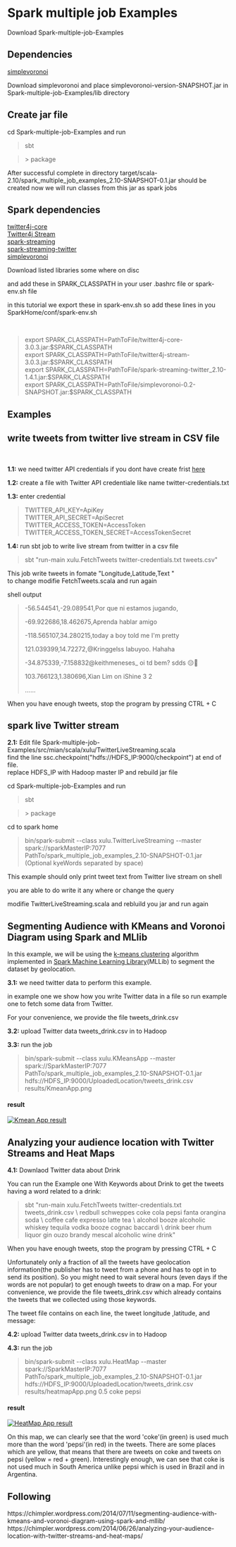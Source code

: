 Spark multiple job Examples
============================
<p>Download Spark-multiple-job-Examples</p> 
<h2>Dependencies</h2>

<a href="http://sourceforge.net/projects/simplevoronoi/">simplevoronoi</a><br>
<p>Download simplevoronoi and place simplevoronoi-version-SNAPSHOT.jar in Spark-multiple-job-Examples/lib directory</p>

<h2>Create jar file</h2>
<p>cd Spark-multiple-job-Examples and run</p>
<blockquote>sbt</blockquote>
<blockquote>> package</blockquote>

<p>After successful complete in directory target/scala-2.10/spark_multiple_job_examples_2.10-SNAPSHOT-0.1.jar should be created 
now we will run classes from this jar as spark jobs</p>

<h2>Spark dependencies</h2>

<a href="http://mvnrepository.com/artifact/org.twitter4j/twitter4j-core/3.0.3">twitter4j-core</a><br>
<a href="http://mvnrepository.com/artifact/org.twitter4j/twitter4j-stream/3.0.3">Twitter4j Stream</a><br>
<a href="http://mvnrepository.com/artifact/org.apache.spark/spark-streaming_2.10/1.3.0">spark-streaming</a><br>
<a href="http://mvnrepository.com/artifact/org.apache.spark/spark-streaming-twitter_2.10/1.4.1">spark-streaming-twitter</a><br>
<a href="http://sourceforge.net/projects/simplevoronoi/">simplevoronoi</a><br>

<p>Download listed libraries some where on disc</p>
<p>and add these in SPARK_CLASSPATH in your user .bashrc file or spark-env.sh file</p>
<p>in this tutorial we export these in spark-env.sh so add these lines in you SparkHome/conf/spark-env.sh</p>
<br>
<blockquote>
export SPARK_CLASSPATH=PathToFile/twitter4j-core-3.0.3.jar:$SPARK_CLASSPATH<br>
export SPARK_CLASSPATH=PathToFile/twitter4j-stream-3.0.3.jar:$SPARK_CLASSPATH<br>
export SPARK_CLASSPATH=PathToFile/spark-streaming-twitter_2.10-1.4.1.jar:$SPARK_CLASSPATH<br>
export SPARK_CLASSPATH=PathToFile/simplevoronoi-0.2-SNAPSHOT.jar:$SPARK_CLASSPATH<br>
</blockquote>
<h2>Examples</h2>

<h2>write tweets from twitter live stream in CSV file</h2>
<br>
<p><strong>1.1:</strong> we need twitter API credentials if you dont have create frist <a href="https://apps.twitter.com/">here</a></p>
<p><strong>1.2:</strong> create a file with Twitter API credentiale like name twitter-credentials.txt</p>
<p><strong>1.3:</strong> enter credential</p>
<blockquote>    
TWITTER_API_KEY=ApiKey<br>
TWITTER_API_SECRET=ApiSecret<br>
TWITTER_ACCESS_TOKEN=AccessToken<br>
TWITTER_ACCESS_TOKEN_SECRET=AccessTokenSecret<br>
</blockquote>
<p><strong>1.4:</strong> run sbt job to write live stream from twitter in a csv file</p>
<blockquote>sbt "run-main xulu.FetchTweets twitter-credentials.txt tweets.csv"</blockquote>
<p>This job write tweets in fomate "Longitude,Latitude,Text "<br>to change modifie FetchTweets.scala and run again</p>

<p>shell output</p>
<blockquote> 
<p>-56.544541,-29.089541,Por que ni estamos jugando,</p>
<p>-69.922686,18.462675,Aprenda hablar amigo</p>
<p>-118.565107,34.280215,today a boy told me I'm pretty</p>
<p>121.039399,14.72272,@Kringgelss labuyoo. Hahaha</p>
<p>-34.875339,-7.158832@keithmeneses_ oi td bem? sdds 😔💚</p>
<p>103.766123,1.380696,Xian Lim on iShine 3 2</p>
<p>......</p>
</blockquote>
<p>When you have enough tweets, stop the program by pressing CTRL + C</p>
<h2>spark live Twitter stream</h2>

<p><strong>2.1:</strong> 
Edit file Spark-multiple-job-Examples/src/mian/scala/xulu/TwitterLiveStreaming.scala <br>
find the line ssc.checkpoint("hdfs://HDFS_IP:9000/checkpoint") at end of file.<br>
replace  HDFS_IP with Hadoop master IP and rebuild jar file</p>
<p>cd Spark-multiple-job-Examples and run</p>
<blockquote>sbt</blockquote>
<blockquote>> package</blockquote>

<p>cd to spark home</p>
<blockquote>bin/spark-submit --class xulu.TwitterLiveStreaming --master spark://sparkMasterIP:7077 PathTo/spark_multiple_job_examples_2.10-SNAPSHOT-0.1.jar (Optional kyeWords separated by space)
</blockquote>

<p>This example should only print tweet text from Twitter live stream on shell</p> 
<p>you are able to do write it any where or change the query </p>
<p>modifie TwitterLiveStreaming.scala and rebluild you jar  and run again</p>

<h2>Segmenting Audience with KMeans and Voronoi Diagram using Spark and MLlib</h2>
<p>In this example, we will be using the <a href="http://en.wikipedia.org/wiki/K-means_clustering">k-means clustering</a> algorithm implemented in <a href="https://spark.apache.org/mllib/">Spark Machine Learning Library</a>(MLLib) to segment the dataset by geolocation.</p>
<p><strong>3.1:</strong> we need twitter data to perform this example.</p>
<p>in example one we show how you write Twitter data in a file so run example one to fetch some data from Twitter.</p>
<p>For your convenience, we provide the file tweets_drink.csv</p>
		 
<p><strong>3.2:</strong> upload Twitter data tweets_drink.csv in to Hadoop</p>

<p><strong>3.3:</strong> run the job</p>
<blockquote>bin/spark-submit --class xulu.KMeansApp --master spark://SparkMasterIP:7077 PathTo/spark_multiple_job_examples_2.10-SNAPSHOT-0.1.jar hdfs://HDFS_IP:9000/UploadedLocation/tweets_drink.csv results/KmeanApp.png 
</blockquote>
<h4>result</h4>
<p><a href="https://raw.githubusercontent.com/code-rider/Spark-multiple-job-Examples/master/results/KmeanApp.png" target="_blank"><img src="https://raw.githubusercontent.com/code-rider/Spark-multiple-job-Examples/master/results/KmeanApp.png" alt="Kmean App result" /></a></p>

<h2>Analyzing your audience location with Twitter Streams and Heat Maps</h2>

<p><strong>4.1:</strong> Downlaod Twitter data about Drink </p>
<p>You can run the Example one With Keywords about Drink to get the tweets having a word related to a drink:</p>

<blockquote>sbt "run-main xulu.FetchTweets twitter-credentials.txt tweets_drink.csv \
redbull schweppes coke cola pepsi fanta orangina soda \
coffee cafe expresso latte tea \
alcohol booze alcoholic whiskey tequila vodka booze cognac baccardi \
drink beer rhum liquor gin ouzo brandy mescal alcoholic wine drink"	
</blockquote>		
<p>When you have enough tweets, stop the program by pressing CTRL + C</p>
		
<p>Unfortunately only a fraction of all the tweets have geolocation information(the publisher has to tweet from a phone and has to opt in to send its position). So you might need to wait several hours (even days if the words are not popular) to get enough tweets to draw on a map. For your convenience, we provide the file tweets_drink.csv which already contains the tweets that we collected using those keywords.</p>

<p>The tweet file contains on each line, the tweet longitude ,latitude, and message:</p>

<p><strong>4.2:</strong> upload Twitter data tweets_drink.csv in to Hadoop</p>
<p><strong>4.3:</strong> run the job</p>
<blockquote>bin/spark-submit --class xulu.HeatMap --master spark://SparkMasterIP:7077 PathTo/spark_multiple_job_examples_2.10-SNAPSHOT-0.1.jar hdfs://HDFS_IP:9000/UploadedLocation/tweets_drink.csv results/heatmapApp.png 0.5 coke pepsi	
</blockquote>
<h4>result</h4>
<p>
  <a href="https://raw.githubusercontent.com/code-rider/Spark-multiple-job-Examples/master/results/heatmapApp.png" target="_blank">
    <img src="https://raw.githubusercontent.com/code-rider/Spark-multiple-job-Examples/master/results/heatmapApp.png" alt="HeatMap App result" />
  </a>
</p> 
		 
<p>On this map, we can clearly see that the word 'coke'(in green) is used much more than the word 'pepsi'(in red) in the tweets. There are some places which are yellow, that means that there are tweets on coke and tweets on pepsi (yellow = red + green). Interestingly enough, we can see that coke is not used much in South America unlike pepsi which is used in Brazil and in Argentina.</p>
		 
<h2>Following</h2>
https://chimpler.wordpress.com/2014/07/11/segmenting-audience-with-kmeans-and-voronoi-diagram-using-spark-and-mllib/ <br>
https://chimpler.wordpress.com/2014/06/26/analyzing-your-audience-location-with-twitter-streams-and-heat-maps/
